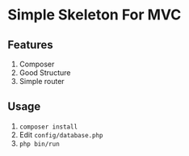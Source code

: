 # Simple Skeleton For MVC

## Features

1. Composer
2. Good Structure
3. Simple router

## Usage

1. `composer install`
2. Edit `config/database.php`
3. `php bin/run`
